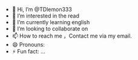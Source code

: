 - 👋 Hi, I’m @TDlemon333
- 👀 I’m interested in the read
- 🌱 I’m currently learning english
- 💞️ I’m looking to collaborate on 
- 📫 How to reach me ，Contact me via my email.
- 😄 Pronouns: 
- ⚡ Fun fact: ...

<!---
TDlemon333/TDlemon333 is a ✨ special ✨ repository because its `README.md` (this file) appears on your GitHub profile.
You can click the Preview link to take a look at your changes.
--->
